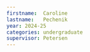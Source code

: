 ```yaml
---
firstname:  Caroline
lastname:   Pechenik
year: 2024-25
categories: undergraduate
supervisor: Petersen
---
```

